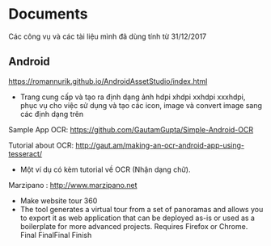 ﻿# Documents
Các công vụ và các tài liệu mình đã dùng tính từ 31/12/2017

Android
-
https://romannurik.github.io/AndroidAssetStudio/index.html
- Trang cung cấp và tạo ra định dạng ảnh hdpi xhdpi xxhdpi xxxhdpi, phục vụ cho việc sử dụng và tạo các icon, image và convert image sang các định dạng trên

Sample App OCR:     https://github.com/GautamGupta/Simple-Android-OCR 

Tutorial about OCR: http://gaut.am/making-an-ocr-android-app-using-tesseract/
- Một ví dụ có kèm tutorial về OCR (Nhận dạng chữ).

Marzipano : http://www.marzipano.net
- Make website tour 360
- The tool generates a virtual tour from a set of panoramas and allows you to export it as web application that can be deployed as-is or used as a boilerplate for more advanced projects. Requires Firefox or Chrome.
 Final
FinalFinal
Finish
